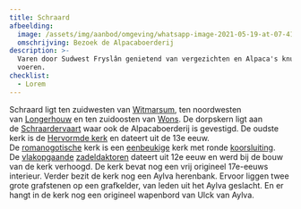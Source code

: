 ```yaml
---
title: Schraard
afbeelding:
  image: /assets/img/aanbod/omgeving/whatsapp-image-2021-05-19-at-07-41-50.jpeg
  omschrijving: Bezoek de Alpacaboerderij
description: >-
  Varen door Sudwest Fryslân genietend van vergezichten en Alpaca's knuffelen en
  voeren.
checklist:
  - Lorem
---
```


Schraard ligt ten zuidwesten van&nbsp;[Witmarsum](<https://nl.wikipedia.org/wiki/Witmarsum_(Nederland)>), ten noordwesten van&nbsp;[Longerhouw](https://nl.wikipedia.org/wiki/Longerhouw)&nbsp;en ten zuidoosten van&nbsp;[Wons](https://nl.wikipedia.org/wiki/Wons). De dorpskern ligt aan de&nbsp;[Schraardervaart](https://nl.wikipedia.org/w/index.php?title=Schraardervaart&action=edit&redlink=1)&nbsp;waar ook de Alpacaboerderij is gevestigd. De oudste kerk is de&nbsp;[Hervormde kerk](<https://nl.wikipedia.org/wiki/Hervormde_kerk_(Schraard)>)&nbsp;en dateert uit de 13e eeuw. De&nbsp;[romanogotische](https://nl.wikipedia.org/wiki/Romanogotiek)&nbsp;kerk is een&nbsp;[eenbeukige](<https://nl.wikipedia.org/wiki/Beuk_(architectuur)>)&nbsp;kerk met ronde&nbsp;[koorsluiting](https://nl.wikipedia.org/wiki/Koorsluiting). De&nbsp;[vlakopgaande](https://nl.wikipedia.org/wiki/Vlakopgaande_toren)&nbsp;[zadeldaktoren](https://nl.wikipedia.org/wiki/Zadeldaktoren)&nbsp;dateert uit 12e eeuw en werd bij de bouw van de kerk verhoogd. De kerk bevat nog een vrij origineel 17e-eeuws interieur. Verder bezit de kerk nog een Aylva herenbank. Ervoor liggen twee grote grafstenen op een grafkelder, van leden uit het Aylva geslacht. En er hangt in de kerk nog een origineel wapenbord van Ulck van Aylva.
